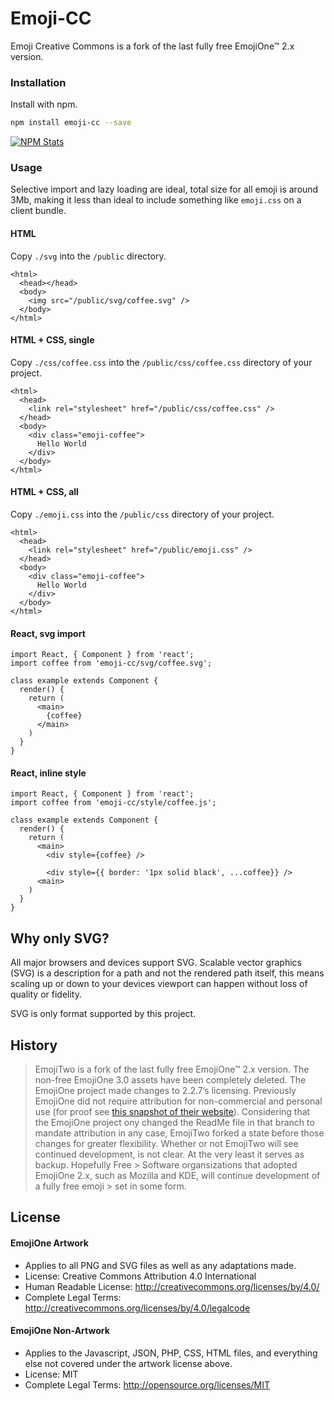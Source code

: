 # Emoji-CC
Emoji Creative Commons is a fork of the last fully free EmojiOne™ 2.x version.

### Installation

Install with npm.

```sh
npm install emoji-cc --save
```
[![NPM Stats](https://nodei.co/npm/emoji-cc.png?downloads=true)](https://npmjs.org/package/emoji-cc)

### Usage
Selective import and lazy loading are ideal, total size for all emoji is around 3Mb, making it less than ideal to include something like `emoji.css` on a client bundle.

#### HTML
Copy `./svg` into the `/public` directory.
```
<html>
  <head></head>
  <body>
    <img src="/public/svg/coffee.svg" />
  </body>
</html>
```

#### HTML + CSS, single
Copy `./css/coffee.css` into the `/public/css/coffee.css` directory of your project.
```
<html>
  <head>
    <link rel="stylesheet" href="/public/css/coffee.css" />
  </head>
  <body>
    <div class="emoji-coffee">
      Hello World
    </div>
  </body>
</html>
```

#### HTML + CSS, all
Copy `./emoji.css` into the `/public/css` directory of your project.
```
<html>
  <head>
    <link rel="stylesheet" href="/public/emoji.css" />
  </head>
  <body>
    <div class="emoji-coffee">
      Hello World
    </div>
  </body>
</html>
```


#### React, svg import
```
import React, { Component } from 'react';
import coffee from 'emoji-cc/svg/coffee.svg';

class example extends Component {
  render() {
    return (
      <main>
        {coffee}
      </main>
    )
  }
}
```
#### React, inline style
```
import React, { Component } from 'react';
import coffee from 'emoji-cc/style/coffee.js';

class example extends Component {
  render() {
    return (
      <main>
        <div style={coffee} />
        
        <div style={{ border: '1px solid black', ...coffee}} />
      <main>
    )
  }
}
```

## Why only SVG?
All major browsers and devices support SVG. Scalable vector graphics (SVG) is a description for a path and not the rendered path itself, this means scaling up or down to your devices viewport can happen without loss of quality or fidelity. 

SVG is only format supported by this project.

## History
> EmojiTwo is a fork of the last fully free EmojiOne™ 2.x version.
> The non-free EmojiOne 3.0 assets have been completely deleted.
> The EmojiOne project made changes to 2.2.7’s licensing. Previously EmojiOne did not require attribution for non-commercial 
> and personal use 
> (for proof see [this snapshot of their website](https://web-beta.archive.org/web/20170327003706/http://emojione.com/licensing/#attribution)). 
> Considering that the EmojiOne project ony changed the ReadMe file in that branch to mandate attribution in any case, 
> EmojiTwo forked a state before those changes for greater flexibility.
> Whether or not EmojiTwo will see continued development, is not clear. At the very least it serves as backup. Hopefully Free > Software organsizations that adopted EmojiOne 2.x, such as Mozilla and KDE, will continue development of a fully free emoji > set in some form.

## License

#### EmojiOne Artwork

*  Applies to all PNG and SVG files as well as any adaptations made.
*  License: Creative Commons Attribution 4.0 International
*  Human Readable License: http://creativecommons.org/licenses/by/4.0/
*  Complete Legal Terms: http://creativecommons.org/licenses/by/4.0/legalcode


#### EmojiOne Non-Artwork

*  Applies to the Javascript, JSON, PHP, CSS, HTML files, and everything else not covered under the artwork license above.
*  License: MIT
*  Complete Legal Terms: http://opensource.org/licenses/MIT
